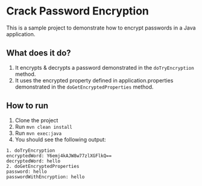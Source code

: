 # Crack Password Encryption

This is a sample project to demonstrate how to encrypt passwords in a Java application.

## What does it do?

1. It encrypts & decrypts a password demonstrated in the `doTryEncryption` method.
2. It uses the encrypted property defined in application.properties demonstrated in the `doGetEncryptedProperties` method.

## How to run

1. Clone the project
2. Run `mvn clean install`
3. Run `mvn exec:java`
4. You should see the following output:

~~~
1. doTryEncryption
encryptedWord: Y6emj4kAJW8w77zlXGFlkQ==
decryptedWord: hello
2. doGetEncryptedProperties
password: hello
passwordWithEncryption: hello
~~~
